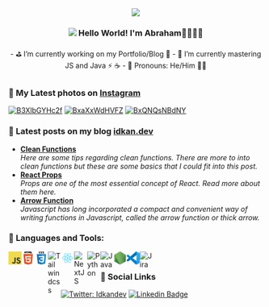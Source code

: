 <p align="center" width="300">
   <img align="center" width="200" src="https://user-images.githubusercontent.com/30185415/169720299-4a168dea-838f-4c55-bbd6-ae61868e7788.png" />
   <h3 align="center">
       <img src="https://github.com/TheDudeThatCode/TheDudeThatCode/blob/master/Assets/Hi.gif" width="20" />
        Hello World! I'm Abraham👨🏻‍💻👀
    </h3>
</p>

<p align="center">
- ⛳️ I’m currently working on my Portfolio/Blog 🚧
- 🌱 I’m currently mastering JS and Java ⚡️ ☕️
- 📗 Pronouns: He/Him 🤵🏻
</p>

##

### 📸 My Latest photos on [Instagram](https://instagram.com/idkan.dev)
<p>
  <a href="https://instagram.com/p/B3XlbGYHc2f"><img src="https://instagram.fiev16-1.fna.fbcdn.net/v/t51.2885-15/70121810_380270596213715_7037125240200759898_n.jpg?stp=dst-jpg_e35_p1080x1080&_nc_ht=instagram.fiev16-1.fna.fbcdn.net&_nc_cat=111&_nc_ohc=xU-oNejs4T4AX-Zfoqw&edm=APU89FABAAAA&ccb=7-5&oh=00_AT-GV9RNhg-rc3hhmNOM-xrMcjm7kxBzsUHF83G9-k5K2Q&oe=62C3E0FE&_nc_sid=86f79a" alt="B3XlbGYHc2f" width="200" /></a>
	<a href="https://instagram.com/p/BxaXxWdHVFZ"><img src="https://instagram.fiev16-1.fna.fbcdn.net/v/t51.2885-15/58453858_1989745561131910_7682376490113199718_n.jpg?stp=dst-jpg_e35_p1080x1080&_nc_ht=instagram.fiev16-1.fna.fbcdn.net&_nc_cat=110&_nc_ohc=GXhzUfCL8DYAX-ruwrh&edm=APU89FABAAAA&ccb=7-5&oh=00_AT-HOr1uphXmmL8qZWftbF0NFhcTMFYtk9eN-QrmBwNmJQ&oe=62C5589B&_nc_sid=86f79a" alt="BxaXxWdHVFZ" width="200" /></a>
	<a href="https://instagram.com/p/BxQNQsNBdNY"><img src="https://instagram.fiev16-2.fna.fbcdn.net/v/t51.2885-15/58410239_352417562075451_8096978710176588544_n.jpg?stp=dst-jpg_e35_p1080x1080&_nc_ht=instagram.fiev16-2.fna.fbcdn.net&_nc_cat=103&_nc_ohc=scU7_-f7W1QAX9oY96L&edm=APU89FABAAAA&ccb=7-5&oh=00_AT9gGEzCap4iWx5j-BoenMXz7WGz4XwouOe_4u_uZa6ELQ&oe=62C46DA5&_nc_sid=86f79a" alt="BxQNQsNBdNY" width="200" /></a>
</p>

### 📝 Latest posts on my blog [idkan.dev](https://idkan.dev)
<ul>
  <li><a href="https://idkan.dev/blog/clean-functions"><b>Clean Functions</b></a><br><i>Here are some tips regarding clean functions. There are more to into clean functions but these are some basics that I could fit into this post.</i></li>
	<li><a href="https://idkan.dev/blog/react-props"><b>React Props</b></a><br><i>Props are one of the most essential concept of React. Read more about them here.</i></li>
	<li><a href="https://idkan.dev/blog/arrow-functions"><b>Arrow Function</b></a><br><i>Javascript has long incorporated a compact and convenient way of writing functions in Javascript, called the arrow function or thick arrow.</i></li>
</ul>

### 🧰 Languages and Tools:

<img align="left" alt="JavaScript" width="26px" src="https://raw.githubusercontent.com/github/explore/80688e429a7d4ef2fca1e82350fe8e3517d3494d/topics/javascript/javascript.png" >
<img align="left" alt="HTML5" width="26px" src="https://raw.githubusercontent.com/github/explore/80688e429a7d4ef2fca1e82350fe8e3517d3494d/topics/html/html.png" />
<img align="left" alt="CSS" width="26px" src="https://raw.githubusercontent.com/github/explore/80688e429a7d4ef2fca1e82350fe8e3517d3494d/topics/css/css.png" />
<img align="left" alt="Tailwindcss" width="26px" src="https://user-images.githubusercontent.com/30185415/164992856-41596df6-d662-4b67-bb7e-2bd79db83e60.png" />
<img align="left" alt="React" width="26px" src="https://raw.githubusercontent.com/github/explore/80688e429a7d4ef2fca1e82350fe8e3517d3494d/topics/react/react.png" />
<img align="left" alt="NextJS" width="26px" src="https://user-images.githubusercontent.com/30185415/164992945-36b8ad24-7829-474e-b94d-31735e22bc36.png" />
<img align="left" alt="Python" width="26px" src="https://user-images.githubusercontent.com/30185415/167071368-03ae7ef1-b474-4f93-89c0-3bf0e2e11c5a.png" />
<img align="left" alt="Java" width="26px" src="https://user-images.githubusercontent.com/30185415/167071221-3ce0ad54-a03e-464a-8127-5d181bc38e2e.png" />
<img align="left" alt="Git" width="26px" src="https://raw.githubusercontent.com/github/explore/80688e429a7d4ef2fca1e82350fe8e3517d3494d/topics/nodejs/nodejs.png" />
<img align="left" alt="Visual Studio Code" width="26px" src="https://raw.githubusercontent.com/github/explore/80688e429a7d4ef2fca1e82350fe8e3517d3494d/topics/visual-studio-code/visual-studio-code.png" />
<img align="left" alt="Jira" width="26px" src="https://user-images.githubusercontent.com/30185415/167071605-118e9e2a-233a-4518-892a-092f95e96c27.png" />

<br />

### 📍 Social Links
[![Twitter: Idkandev](https://img.shields.io/twitter/follow/idkandev?style=social)](https://twitter.com/idkandev)
[![Linkedin Badge](https://img.shields.io/badge/-Abraham_Serena-blue?style=flat-square&logo=Linkedin&logoColor=white&link=https://www.linkedin.com/in/abraham-serena/)](https://www.linkedin.com/in/abraham-serena/)
<br />

